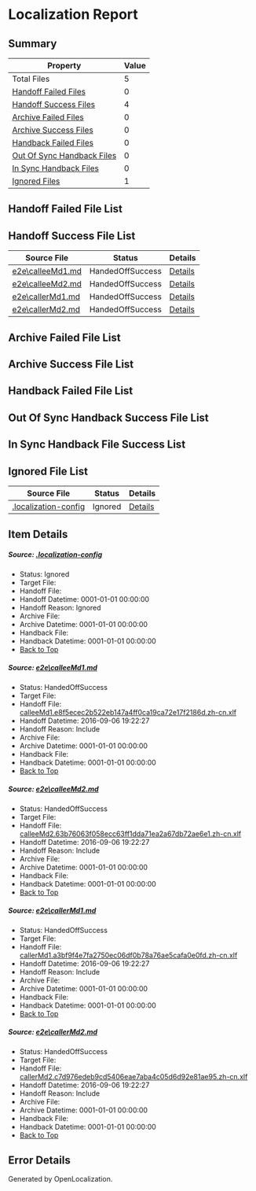 # <a name='report-top'></a> Localization Report

## Summary
 Property | Value 
 -------- | ----- 
 Total Files | 5
[ Handoff Failed Files ](#handoff-failed-list)| 0
[ Handoff Success Files ](#handoff-success-list)| 4
[ Archive Failed Files ](#archive-failed-list)| 0
[ Archive Success Files ](#archive-success-list)| 0
[ Handback Failed Files ](#handback-failed-list)| 0
[ Out Of Sync Handback Files ](#outofsync-handback-success-list)| 0
[ In Sync Handback Files ](#insync-handback-success-list)| 0
[ Ignored Files ](#ignored-list)| 1

## <a name='handoff-failed-list'></a> Handoff Failed File List

## <a name='handoff-success-list'></a> Handoff Success File List
 Source File | Status | Details 
 ----------- | ------ | ------- 
 [e2e\calleeMd1.md](https://github.com/OpenLocalizationTestOrg/ol-test0/blob/64405c4a5bf30cf0d6bf4dabb89afda5e06e1ca7/e2e/calleeMd1.md) | HandedOffSuccess | [Details](#0e99a6e6a81eafbcc666d579d8093eeec574d70c1)
 [e2e\calleeMd2.md](https://github.com/OpenLocalizationTestOrg/ol-test0/blob/64405c4a5bf30cf0d6bf4dabb89afda5e06e1ca7/e2e/calleeMd2.md) | HandedOffSuccess | [Details](#a5ccb05e0852cc2b9498ee2017bc52a16962b1582)
 [e2e\callerMd1.md](https://github.com/OpenLocalizationTestOrg/ol-test0/blob/64405c4a5bf30cf0d6bf4dabb89afda5e06e1ca7/e2e/callerMd1.md) | HandedOffSuccess | [Details](#3ae575c9d8d7949c2ab5a6b6c960596cffec3cde3)
 [e2e\callerMd2.md](https://github.com/OpenLocalizationTestOrg/ol-test0/blob/64405c4a5bf30cf0d6bf4dabb89afda5e06e1ca7/e2e/callerMd2.md) | HandedOffSuccess | [Details](#83b107cf3548892339ac3c0d8c3d64367dbef3664)

## <a name='archive-failed-list'></a> Archive Failed File List

## <a name='archive-success-list'></a> Archive Success File List

## <a name='handback-failed-list'></a> Handback Failed File List

## <a name='outofsync-handback-success-list'></a> Out Of Sync Handback Success File List

## <a name='insync-handback-success-list'></a> In Sync Handback File Success List

## <a name='ignored-list'></a> Ignored File List
 Source File | Status | Details 
 ----------- | ------ | ------- 
 [.localization-config](https://github.com/OpenLocalizationTestOrg/ol-test0/blob/64405c4a5bf30cf0d6bf4dabb89afda5e06e1ca7/.localization-config) | Ignored | [Details](#3d4f252ac210baf56311d7e97dcc2db10974dbd20)

## Item Details
##### <a name='3d4f252ac210baf56311d7e97dcc2db10974dbd20'></a> Source: [.localization-config](https://github.com/OpenLocalizationTestOrg/ol-test0/blob/64405c4a5bf30cf0d6bf4dabb89afda5e06e1ca7/.localization-config)
* Status: Ignored
* Target File: 
* Handoff File: 
* Handoff Datetime: 0001-01-01 00:00:00
* Handoff Reason: Ignored
* Archive File: 
* Archive Datetime: 0001-01-01 00:00:00
* Handback File: 
* Handback Datetime: 0001-01-01 00:00:00
* [Back to Top](#report-top)

##### <a name='0e99a6e6a81eafbcc666d579d8093eeec574d70c1'></a> Source: [e2e\calleeMd1.md](https://github.com/OpenLocalizationTestOrg/ol-test0/blob/64405c4a5bf30cf0d6bf4dabb89afda5e06e1ca7/e2e/calleeMd1.md)
* Status: HandedOffSuccess
* Target File: 
* Handoff File: [calleeMd1.e8f5ecec2b522eb147a4ff0ca19ca72e17f2186d.zh-cn.xlf](https://github.com/OpenLocalizationTestOrg/ol-test0-handoff/blob/050244851dc91fa0cf41d411d2c0f90b5e7f57a9/ol-handoff/OpenLocalizationTestOrg/ol-test0-zhcn/ci/ht/calleeMd1.e8f5ecec2b522eb147a4ff0ca19ca72e17f2186d.zh-cn.xlf)
* Handoff Datetime: 2016-09-06 19:22:27
* Handoff Reason: Include
* Archive File: 
* Archive Datetime: 0001-01-01 00:00:00
* Handback File: 
* Handback Datetime: 0001-01-01 00:00:00
* [Back to Top](#report-top)

##### <a name='a5ccb05e0852cc2b9498ee2017bc52a16962b1582'></a> Source: [e2e\calleeMd2.md](https://github.com/OpenLocalizationTestOrg/ol-test0/blob/64405c4a5bf30cf0d6bf4dabb89afda5e06e1ca7/e2e/calleeMd2.md)
* Status: HandedOffSuccess
* Target File: 
* Handoff File: [calleeMd2.63b76063f058ecc63ff1dda71ea2a67db72ae6e1.zh-cn.xlf](https://github.com/OpenLocalizationTestOrg/ol-test0-handoff/blob/050244851dc91fa0cf41d411d2c0f90b5e7f57a9/ol-handoff/OpenLocalizationTestOrg/ol-test0-zhcn/ci/ht/calleeMd2.63b76063f058ecc63ff1dda71ea2a67db72ae6e1.zh-cn.xlf)
* Handoff Datetime: 2016-09-06 19:22:27
* Handoff Reason: Include
* Archive File: 
* Archive Datetime: 0001-01-01 00:00:00
* Handback File: 
* Handback Datetime: 0001-01-01 00:00:00
* [Back to Top](#report-top)

##### <a name='3ae575c9d8d7949c2ab5a6b6c960596cffec3cde3'></a> Source: [e2e\callerMd1.md](https://github.com/OpenLocalizationTestOrg/ol-test0/blob/64405c4a5bf30cf0d6bf4dabb89afda5e06e1ca7/e2e/callerMd1.md)
* Status: HandedOffSuccess
* Target File: 
* Handoff File: [callerMd1.a3bf9f4e7fa2750ec06df0b78a76ae5cafa0e0fd.zh-cn.xlf](https://github.com/OpenLocalizationTestOrg/ol-test0-handoff/blob/050244851dc91fa0cf41d411d2c0f90b5e7f57a9/ol-handoff/OpenLocalizationTestOrg/ol-test0-zhcn/ci/ht/callerMd1.a3bf9f4e7fa2750ec06df0b78a76ae5cafa0e0fd.zh-cn.xlf)
* Handoff Datetime: 2016-09-06 19:22:27
* Handoff Reason: Include
* Archive File: 
* Archive Datetime: 0001-01-01 00:00:00
* Handback File: 
* Handback Datetime: 0001-01-01 00:00:00
* [Back to Top](#report-top)

##### <a name='83b107cf3548892339ac3c0d8c3d64367dbef3664'></a> Source: [e2e\callerMd2.md](https://github.com/OpenLocalizationTestOrg/ol-test0/blob/64405c4a5bf30cf0d6bf4dabb89afda5e06e1ca7/e2e/callerMd2.md)
* Status: HandedOffSuccess
* Target File: 
* Handoff File: [callerMd2.c7d976edeb9cd5406eae7aba4c05d6d92e81ae95.zh-cn.xlf](https://github.com/OpenLocalizationTestOrg/ol-test0-handoff/blob/050244851dc91fa0cf41d411d2c0f90b5e7f57a9/ol-handoff/OpenLocalizationTestOrg/ol-test0-zhcn/ci/ht/callerMd2.c7d976edeb9cd5406eae7aba4c05d6d92e81ae95.zh-cn.xlf)
* Handoff Datetime: 2016-09-06 19:22:27
* Handoff Reason: Include
* Archive File: 
* Archive Datetime: 0001-01-01 00:00:00
* Handback File: 
* Handback Datetime: 0001-01-01 00:00:00
* [Back to Top](#report-top)


## Error Details

Generated by OpenLocalization.
